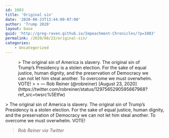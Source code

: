 ```yaml
---
id: 1083
title: 'Original sin'
date: '2020-08-23T13:44:00-07:00'
author: 'Trump 2020'
layout: base
guid: 'http://greg-raven.github.io/Impeachment-Chronicles/?p=1083'
permalink: /2020/08/23/original-sin/
categories:
    - Uncategorized
---
```


<figure class="wp-block-embed is-type-rich is-provider-twitter wp-block-embed-twitter"><div class="wp-block-embed__wrapper">> The original sin of America is slavery. The original sin of Trump’s Presidency is a stolen election. For the sake of equal justice, human dignity, and the preservation of Democracy we can not let him steal another. To overcome we must overwhelm. VOTE!
> 
> — Rob Reiner (@robreiner) [August 23, 2020](https://twitter.com/robreiner/status/1297565290595667968?ref_src=twsrc%5Etfw)

<script async="" charset="utf-8" src="https://platform.twitter.com/widgets.js"></script></div></figure>> The original sin of America is slavery. The original sin of Trump’s Presidency is a stolen election. For the sake of equal justice, human dignity, and the preservation of Democracy we can not let him steal another. To overcome we must overwhelm. VOTE!
> 
> <cite>Rob Reiner via Twitter</cite>
